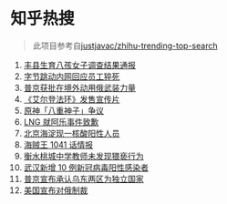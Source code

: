 # 知乎热搜

> 此项目参考自[justjavac/zhihu-trending-top-search](https://github.com/justjavac/zhihu-trending-top-search/blob/main/utils.ts)

<!-- BEGIN -->
  <!-- 最后更新时间:Thu Feb 24 2022 02:04:27 GMT+0000 (Coordinated Universal Time) -->
  1. [丰县生育八孩女子调查结果通报](https://www.zhihu.com/search?q=丰县八孩)
1. [字节跳动内网回应员工猝死](https://www.zhihu.com/search?q=字节跳动员工)
1. [普京获批在境外动用俄武装力量](https://www.zhihu.com/search?q=普京)
1. [《艾尔登法环》发售宣传片](https://www.zhihu.com/search?q=艾尔登法环)
1. [原神「八重神子」争议](https://www.zhihu.com/search?q=八重神子)
1. [LNG 就阿乐事件致歉](https://www.zhihu.com/search?q=ale)
1. [北京海淀现一核酸阳性人员](https://www.zhihu.com/search?q=北京海淀)
1. [海贼王 1041 话情报](https://www.zhihu.com/search?q=海贼王)
1. [衡水桃城中学教师未发现猥亵行为](https://www.zhihu.com/search?q=衡水桃城中学)
1. [武汉新增 10 例新冠病毒阳性感染者](https://www.zhihu.com/search?q=武汉新增)
1. [普京宣布承认乌东两区为独立国家](https://www.zhihu.com/search?q=俄罗斯乌克兰)
1. [美国宣布对俄制裁](https://www.zhihu.com/search?q=美国制裁俄罗斯)
  <!-- END -->